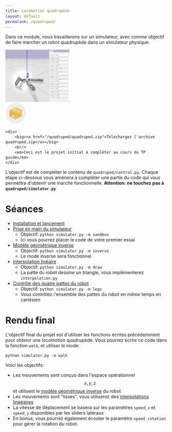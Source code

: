 ```yaml
---
title: Locomotion quadrupède
layout: default
permalink: /quadruped/
---
```


Dans ce module, nous travaillerons sur un simulateur, avec comme objectif de faire marcher un robot quadrupède dans un simulateur physique.

<div class="text-center mb-2">
    <img src="/assets/imgs/sim.png" width="200" />
</div>

<div class="alert alert-info d-flex align-items-center justify-content-center">
    <img src="/quadruped/img/zip.png" />

    <div>
        <big><a href="/quadruped/quadruped.zip">Téléchargez l'archive quadruped.zip</a></big>
        <br/>
        <em>Ceci est le projet initial à compléter au cours du TP guidé</em>
    </div>
</div>

L'objectif est de compléter le contenu de `quadruped/control.py`. Chaque étape ci-dessous vous amènera à compléter une partie du code qui vous permettra d'obtenir une marche fonctionnelle. **Attention: ne touchez pas à `quadruped/simulator.py`**

# Séances

* [Installation et lancement](/quadruped/install)
* [Prise en main du simulateur](/quadruped/intro)
    * Objectif: `python simulator.py -m sandbox`
    * Ici vous pourrez placer le code de votre premier essai
* [Modèle géométrique inverse](/quadruped/kinematics)
    * Objectif: `python simulator.py -m inverse`
    * Le mode inverse sera fonctionnel
* [Interpolation linéaire](/quadruped/interpolation)
    * Objectif: `python simulator.py -m draw`
    * La patte du robot dessine un triangle, vous implémenterez `interpolation.py`
* [Contrôle des quatre pattes du robot](/quadruped/legs)
    * Objectif: `python simulator.py -m legs`
    * Vous contrôlez l'ensemble des pattes du robot en même temps en cartésien

# Rendu final

L'objectif final du projet est d'utiliser les fonctions écrites précédemment pour obtenir une locomotion quadrupède.
Vous pourrez écrire ce code dans la fonction `walk`, et utiliser le mode:

```
python simulator.py -m walk
```

Voici les objectifs:

* Les mouvements sont conçus dans l'espace opérationnel $$x, y, z$$ et utilisent le
[modèle géométrique inverse](/quadruped/kinematics) du robot
* Les mouvements sont "lisses", vous utiliserez des [interpolations lineéaires](/quadruped/interpolation)
* La vitesse de déplacement se basera sur les paramètres `speed_x` et `speed_y` disponibles par les
sliders latéraux
* En bonus, vous pourrez également écouter le paramètre `speed_rotation` pour gérer la rotation du robot.


